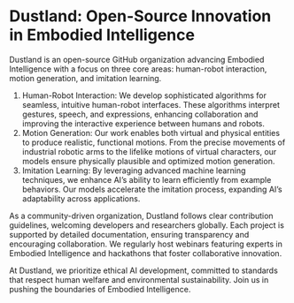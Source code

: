 # Dustland: Open-Source Innovation in Embodied Intelligence

Dustland is an open-source GitHub organization advancing Embodied Intelligence with a focus on three core areas: human-robot interaction, motion generation, and imitation learning.

1.	Human-Robot Interaction: We develop sophisticated algorithms for seamless, intuitive human-robot interfaces. These algorithms interpret gestures, speech, and expressions, enhancing collaboration and improving the interactive experience between humans and robots.
2.	Motion Generation: Our work enables both virtual and physical entities to produce realistic, functional motions. From the precise movements of industrial robotic arms to the lifelike motions of virtual characters, our models ensure physically plausible and optimized motion generation.
3.	Imitation Learning: By leveraging advanced machine learning techniques, we enhance AI’s ability to learn efficiently from example behaviors. Our models accelerate the imitation process, expanding AI’s adaptability across applications.

As a community-driven organization, Dustland follows clear contribution guidelines, welcoming developers and researchers globally. Each project is supported by detailed documentation, ensuring transparency and encouraging collaboration. We regularly host webinars featuring experts in Embodied Intelligence and hackathons that foster collaborative innovation.

At Dustland, we prioritize ethical AI development, committed to standards that respect human welfare and environmental sustainability. Join us in pushing the boundaries of Embodied Intelligence.
